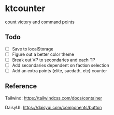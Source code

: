 # ktcounter

count victory and command points

## Todo

- [ ] Save to localStorage
- [ ] Figure out a better color theme
- [ ] Break out VP to secondaries and each TP
- [ ] Add secondaries dependent on faction selection
- [ ] Add an extra points (elite, saedath, etc) counter

## Reference

Tailwind: https://tailwindcss.com/docs/container

DaisyUI: https://daisyui.com/components/button